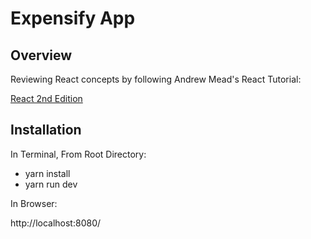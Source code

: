 # Expensify App

## Overview

Reviewing React concepts by following Andrew Mead's React Tutorial: 

[React 2nd Edition](https://www.udemy.com/react-2nd-edition)

## Installation
In Terminal, From Root Directory:
* yarn install
* yarn run dev

In Browser:

http://localhost:8080/

